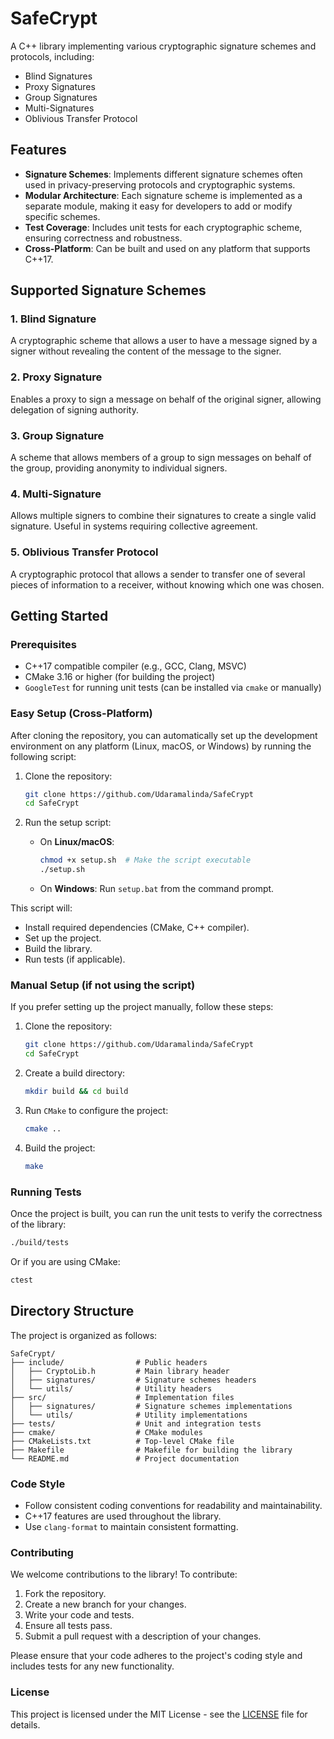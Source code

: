 # SafeCrypt

A C++ library implementing various cryptographic signature schemes and protocols, including:

- Blind Signatures
- Proxy Signatures
- Group Signatures
- Multi-Signatures
- Oblivious Transfer Protocol

## Features

- **Signature Schemes**: Implements different signature schemes often used in privacy-preserving protocols and cryptographic systems.
- **Modular Architecture**: Each signature scheme is implemented as a separate module, making it easy for developers to add or modify specific schemes.
- **Test Coverage**: Includes unit tests for each cryptographic scheme, ensuring correctness and robustness.
- **Cross-Platform**: Can be built and used on any platform that supports C++17.

## Supported Signature Schemes

### 1. **Blind Signature**
A cryptographic scheme that allows a user to have a message signed by a signer without revealing the content of the message to the signer.

### 2. **Proxy Signature**
Enables a proxy to sign a message on behalf of the original signer, allowing delegation of signing authority.

### 3. **Group Signature**
A scheme that allows members of a group to sign messages on behalf of the group, providing anonymity to individual signers.

### 4. **Multi-Signature**
Allows multiple signers to combine their signatures to create a single valid signature. Useful in systems requiring collective agreement.

### 5. **Oblivious Transfer Protocol**
A cryptographic protocol that allows a sender to transfer one of several pieces of information to a receiver, without knowing which one was chosen.

## Getting Started

### Prerequisites

- C++17 compatible compiler (e.g., GCC, Clang, MSVC)
- CMake 3.16 or higher (for building the project)
- `GoogleTest` for running unit tests (can be installed via `cmake` or manually)

### Easy Setup (Cross-Platform)

After cloning the repository, you can automatically set up the development environment on any platform (Linux, macOS, or Windows) by running the following script:

1. Clone the repository:

   ```bash
   git clone https://github.com/Udaramalinda/SafeCrypt
   cd SafeCrypt
   ```

2. Run the setup script:
   - On **Linux/macOS**:
     ```bash
     chmod +x setup.sh  # Make the script executable
     ./setup.sh
     ```
   - On **Windows**:
     Run `setup.bat` from the command prompt.

This script will:
- Install required dependencies (CMake, C++ compiler).
- Set up the project.
- Build the library.
- Run tests (if applicable).

### Manual Setup (if not using the script)

If you prefer setting up the project manually, follow these steps:

1. Clone the repository:

   ```bash
   git clone https://github.com/Udaramalinda/SafeCrypt
   cd SafeCrypt
   ```

2. Create a build directory:

   ```bash
   mkdir build && cd build
   ```

3. Run `CMake` to configure the project:

   ```bash
   cmake ..
   ```

4. Build the project:

   ```bash
   make
   ```

### Running Tests

Once the project is built, you can run the unit tests to verify the correctness of the library:

```bash
./build/tests
```

Or if you are using CMake:

```bash
ctest
```

## Directory Structure

The project is organized as follows:

```plaintext
SafeCrypt/
├── include/                # Public headers
│   ├── CryptoLib.h         # Main library header
│   ├── signatures/         # Signature schemes headers
│   └── utils/              # Utility headers
├── src/                    # Implementation files
│   ├── signatures/         # Signature schemes implementations
│   └── utils/              # Utility implementations
├── tests/                  # Unit and integration tests
├── cmake/                  # CMake modules
├── CMakeLists.txt          # Top-level CMake file
├── Makefile                # Makefile for building the library
└── README.md               # Project documentation
```

### Code Style

- Follow consistent coding conventions for readability and maintainability.
- C++17 features are used throughout the library.
- Use `clang-format` to maintain consistent formatting.

### Contributing

We welcome contributions to the library! To contribute:

1. Fork the repository.
2. Create a new branch for your changes.
3. Write your code and tests.
4. Ensure all tests pass.
5. Submit a pull request with a description of your changes.

Please ensure that your code adheres to the project's coding style and includes tests for any new functionality.

### License

This project is licensed under the MIT License - see the [LICENSE](LICENSE) file for details.
